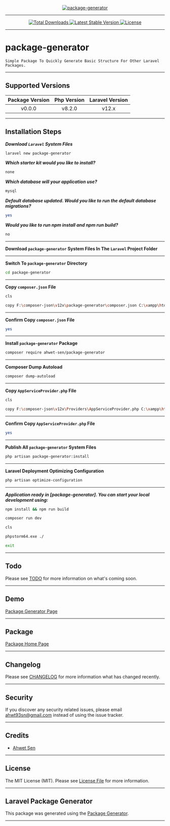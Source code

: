 [
    <p align="center">
        <img src="https://banners.beyondco.de/package-generator.png?theme=light&packageManager=composer+require&packageName=ahwet-sen%2Fpackage-generator&pattern=architect&style=style_1&description=Simple+Package+To+Quickly+Generate+Basic+Structure+For+Other+Laravel+Packages.&md=1&showWatermark=0&fontSize=175px&images=code" alt="package-generator">
    </p>
](https://github.com/ahwet-sen/package-generator)

- - - - -

[
    <p align="center">
        <img src="https://img.shields.io/packagist/dt/ahwet-sen/package-generator" alt="Total Downloads">
        <img src="https://img.shields.io/packagist/v/ahwet-sen/package-generator" alt="Latest Stable Version">
        <img src="https://img.shields.io/packagist/l/ahwet-sen/package-generator" alt="License">
    </p>
](https://github.com/ahwet-sen/package-generator)

- - - - -

# package-generator

    Simple Package To Quickly Generate Basic Structure For Other Laravel Packages.

- - - - -

## Supported Versions

| Package Version | Php Version | Laravel Version |
|:---------------:|:-----------:|:---------------:|
|     v0.0.0      |   v8.2.0    |      v12.x      |

- - - - -

## Installation Steps

**_Download `Laravel` System Files_**

```bash
laravel new package-generator

```

**_Which starter kit would you like to install?_**

```bash
none

```

**_Which database will your application use?_**

```bash
mysql

```

**_Default database updated. Would you like to run the default database migrations?_**

```bash
yes

```

**_Would you like to run npm install and npm run build?_**

```bash
no

```

- - - - -

**Download `package-generator` System Files In The `Laravel` Project Folder**

- - - - -

**Switch To `package-generator` Directory**

```bash
cd package-generator

```

- - - - -

**Copy `composer.json` File**

```bash
cls

copy F:\composer-json\v12x\package-generator\composer.json C:\xampp\htdocs\package-generator\composer.json

```

- - - - -

**Confirm Copy `composer.json` File**

```bash
yes

```

- - - - -

**Install `package-generator` Package**

```bash
composer require ahwet-sen/package-generator

```

- - - - -

**Composer Dump Autoload**

```bash
composer dump-autoload

```

- - - - -

**Copy `AppServiceProvider.php` File**

```bash
cls

copy F:\composer-json\v12x\Providers\AppServiceProvider.php C:\xampp\htdocs\package-generator\app\Providers\AppServiceProvider.php

```

- - - - -

**Confirm Copy `AppServiceProvider.php` File**

```bash
yes

```

- - - - -

**Publish All `package-generator` System Files**

```bash
php artisan package-generator:install

```

- - - - -

**Laravel Deployment Optimizing Configuration**

```bash
php artisan optimize-configuration

```

- - - - -

**_Application ready in [package-generator]. You can start your local development using:_**

```bash
npm install && npm run build

```

```bash
composer run dev

```

```bash
cls

phpstorm64.exe ./

exit

```

- - - - -

## Todo

Please see [TODO](TODO.md) for more information on what's coming soon.

- - - - -

## Demo

[Package Generator Page](http://package-generator.test)

- - - - -

## Package

[Package Home Page](https://github.com/ahwet-sen/package-generator)

- - - - -

## Changelog

Please see [CHANGELOG](CHANGELOG.md) for more information what has changed recently.

- - - - -

## Security

If you discover any security related issues, please email [ahwt93sn@gmail.com](mailto:ahwt93sn@gmail.com) instead of using the issue tracker.

- - - - -

## Credits

-   [Ahwet Şen](https://github.com/ahwet-sen)

- - - - -

## License

The MIT License (MIT). Please see [License File](LICENSE.md) for more information.

- - - - -

## Laravel Package Generator

This package was generated using the [Package Generator](https://github.com/ahwet-sen/package-generator).

- - - - -
